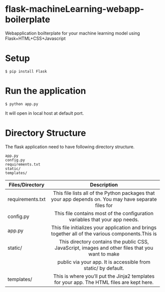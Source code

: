# flask-machineLearning-webapp-boilerplate
Webapplication boilterplate for your machine learning model using Flask+HTML+CSS+Javascript

# Setup

`$ pip install Flask`

# Run the application

`$ python app.py`

It will open in local host at default port.


# Directory Structure

The flask application need to have following directory structure.


`app.py`<br>
`config.py`<br>
`requirements.txt`<br>
`static/`<br>
`templates/`<br>


|   Files/Directory    | 					  Description  						     | 
| -------------------- | :-------------------------------------------------------------------------------------------------: | 
| requirements.txt     | This file lists all of the Python packages that your app depends on. You may have separate files for| |		      | production and development dependencies.          						    | 
|   config.py          | This file contains most of the configuration variables that your app needs.                         |
|    app.py            | This file initializes your application and brings together all of the various components.This is    |  | 		       | where the routes are defined. This is where you define the models of your application.   	     | 
|    static/ 	       | This directory contains the public CSS, JavaScript, images and other files that you want to make    |
|		       | public via your app. It is accessible from static/ by default.                                      | 
|   templates/         | This is where you’ll put the Jinja2 templates for your app. The HTML files are kept here.           |
	
	
	
	

